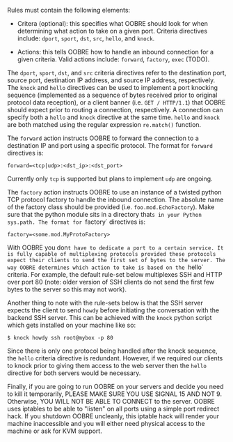 Rules must contain the following elements:

* Critera (optional): this specifies what OOBRE should look for when determining what action to take on a given port.
  Criteria directives include: `dport`, `sport`, `dst`, `src`, `hello`, and `knock`.

* Actions: this tells OOBRE how to handle an inbound connection for a given criteria. Valid actions include: `forward`,
  `factory`, `exec` (TODO).

The `dport`, `sport`, `dst`, and `src` criteria directives refer to the destination port, source port, destination IP
address, and source IP address, respectively. The `knock` and `hello` directives can be used to implement a port
knocking sequence (implemented as a sequence of bytes received prior to original protocol data reception), or a client
banner (i.e. `GET / HTTP/1.1`) that OOBRE should expect prior to routing a connection, respectively. A connection can
specify both a `hello` and `knock` directive at the same time. `hello` and `knock` are both matched using the regular
expression `re.match()` function.

The `forward` action instructs OOBRE to forward the connection to a destination IP and port using a specific protocol.
The format for `forward` directives is:

`forward=<tcp|udp>:<dst_ip>:<dst_port>`

Currently only `tcp` is supported but plans to implement `udp` are ongoing.

The `factory` action instructs OOBRE to use an instance of a twisted python TCP protocol factory to handle the inbound
connection. The absolute name of the factory class should be provided (i.e. `foo.mod.EchoFactory`). Make sure that the
python module sits in a directory that`s in your Python sys.path. The format for `factory` directives is:

`factory=<some.mod.MyProtoFactory>`

With OOBRE you don`t have to dedicate a port to a certain service. It is fully capable of multiplexing protocols
provided these protocols expect their clients to send the first set of bytes to the server. The way OOBRE determines
which action to take is based on the `hello` criteria. For example, the default rule-set below multiplexes SSH and
HTTP over port 80 (note: older version of SSH clients do not send the first few bytes to the server so this may not
work).

Another thing to note with the rule-sets below is that the SSH server expects the client to send `howdy` before
initiating the conversation with the backend SSH server. This can be achieved with the `knock` python script which
gets installed on your machine like so:

```console
$ knock howdy ssh root@mybox -p 80
```

Since there is only one protocol being handled after the knock sequence, the `hello` criteria directive is redundant.
However, if we required our clients to knock prior to giving them access to the web server then the `hello` directive
for both servers would be necessary.

Finally, if you are going to run OOBRE on your servers and decide you need to kill it temporarily, PLEASE MAKE SURE
YOU USE SIGNAL 15 AND NOT 9. Otherwise, YOU WILL NOT BE ABLE TO CONNECT to the server. OOBRE uses iptables to be able
to "listen" on all ports using a simple port redirect hack. If you shutdown OOBRE uncleanly, this iptable hack will
render your machine inaccessible and you will either need physical access to the machine or ask for KVM support.